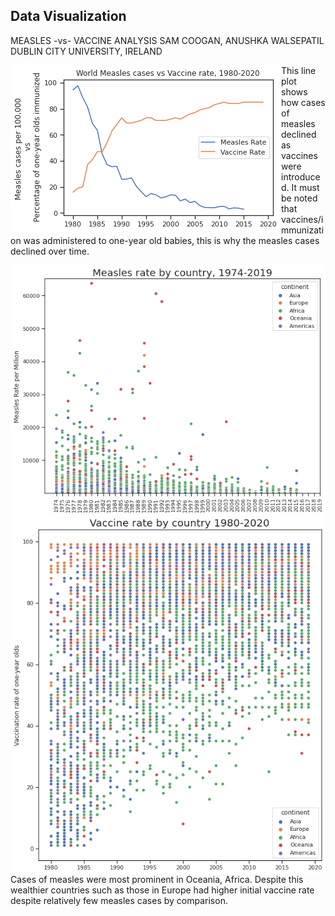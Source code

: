 ## Data Visualization 

MEASLES -vs- VACCINE ANALYSIS 
SAM COOGAN, ANUSHKA WALSEPATIL 
DUBLIN CITY UNIVERSITY, IRELAND 

<img align="left" src="res/world_measles_vs_vaccine.png"/>


This line plot shows how cases of measles declined as vaccines were introduced. 
It must be noted that vaccines/immunization was administered to one-year old babies, this is why the measles cases declined over time. 
<br>

<img align="right" src="res/measles_by_country.png"/>
<img align="left" src="res/vaccine_by_country.png"/>
Cases of measles were most prominent in Oceania, Africa. Despite this wealthier countries such as those in Europe had higher initial vaccine rate despite relatively few measles cases by comparison.


